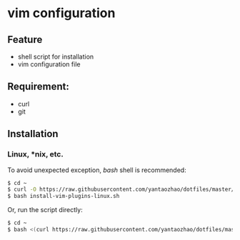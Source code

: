 # vim configuration

## Feature
- shell script for installation
- vim configuration file

## Requirement:
- curl
- git


## Installation
### Linux, \*nix, etc.
To avoid unexpected exception, *bash* shell is recommended:
```sh
$ cd ~
$ curl -O https://raw.githubusercontent.com/yantaozhao/dotfiles/master/vim/install-vim-plugins-linux.sh
$ bash install-vim-plugins-linux.sh
```
Or, run the script directly:
```sh
$ cd ~
$ bash <(curl https://raw.githubusercontent.com/yantaozhao/dotfiles/master/vim/install-vim-plugins-linux.sh)
```
